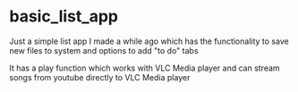 # basic_list_app
Just a simple list app I made a while ago which has the functionality to save 
new files to system and options to add "to do" tabs

It has a play function which works with VLC Media player and can stream songs from youtube directly to VLC Media player
